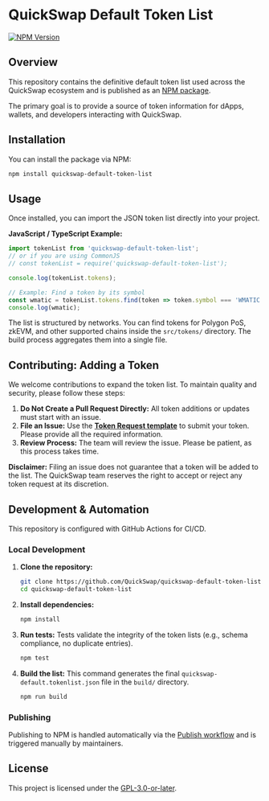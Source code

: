 # QuickSwap Default Token List

[![NPM Version](https://img.shields.io/npm/v/quickswap-default-token-list.svg)](https://www.npmjs.com/package/quickswap-default-token-list)

## Overview

This repository contains the definitive default token list used across the QuickSwap ecosystem and is published as an [NPM package](https://www.npmjs.com/package/quickswap-default-token-list).

The primary goal is to provide a source of token information for dApps, wallets, and developers interacting with QuickSwap.

## Installation

You can install the package via NPM:

```bash
npm install quickswap-default-token-list
```

## Usage

Once installed, you can import the JSON token list directly into your project.

**JavaScript / TypeScript Example:**

```javascript
import tokenList from 'quickswap-default-token-list';
// or if you are using CommonJS
// const tokenList = require('quickswap-default-token-list');

console.log(tokenList.tokens);

// Example: Find a token by its symbol
const wmatic = tokenList.tokens.find(token => token.symbol === 'WMATIC');
console.log(wmatic);
```

The list is structured by networks. You can find tokens for Polygon PoS, zkEVM, and other supported chains inside the `src/tokens/` directory. The build process aggregates them into a single file.

## Contributing: Adding a Token

We welcome contributions to expand the token list. To maintain quality and security, please follow these steps:

1. **Do Not Create a Pull Request Directly:** All token additions or updates must start with an issue.
2. **File an Issue:** Use the [**Token Request template**](https://github.com/QuickSwap/quickswap-default-token-list/issues/new?assignees=&labels=token+request&template=token-request.md&title=Add+%7BTOKEN_SYMBOL%7D%3A+%7BTOKEN_NAME%7D) to submit your token. Please provide all the required information.
3. **Review Process:** The team will review the issue. Please be patient, as this process takes time.

**Disclaimer:** Filing an issue does not guarantee that a token will be added to the list. The QuickSwap team reserves the right to accept or reject any token request at its discretion.

## Development & Automation

This repository is configured with GitHub Actions for CI/CD.

### Local Development

1. **Clone the repository:**

    ```bash
    git clone https://github.com/QuickSwap/quickswap-default-token-list.git
    cd quickswap-default-token-list
    ```

2. **Install dependencies:**

    ```bash
    npm install
    ```

3. **Run tests:**
    Tests validate the integrity of the token lists (e.g., schema compliance, no duplicate entries).

    ```bash
    npm test
    ```

4. **Build the list:**
    This command generates the final `quickswap-default.tokenlist.json` file in the `build/` directory.

    ```bash
    npm run build
    ```

### Publishing

Publishing to NPM is handled automatically via the [Publish workflow](.github/workflows/publish.yaml) and is triggered manually by maintainers.

## License

This project is licensed under the [GPL-3.0-or-later](LICENSE).
